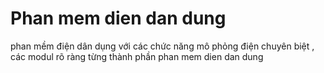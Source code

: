 # Phan mem dien dan dung
 phan mềm điện dân dụng với các chức năng mô phỏng điện chuyên biệt , các modul rõ ràng từng thành phần
phan mem dien dan dung
